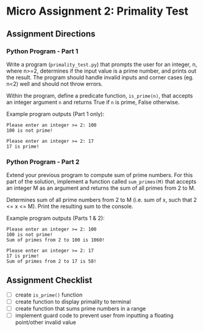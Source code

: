 # Micro Assignment 2: Primality Test

## Assignment Directions

### Python Program - Part 1 
Write a program (`primality_test.py`) that prompts the user for an integer, n, where n>=2, determines if the input value is a prime number, and prints out the result. The program should handle invalid inputs and corner cases (eg. n<2) well and should not throw errors.

Within the program, define a predicate function, `is_prime(n)`, that accepts an integer argument `n` and returns True if `n` is prime, False otherwise.


Example program outputs (Part 1 only):
```
Please enter an integer >= 2: 100
100 is not prime!

Please enter an integer >= 2: 17
17 is prime!
```

### Python Program - Part 2 
Extend your previous program to compute sum of prime numbers. For this part of the solution, implement a function called `sum_primes(M)` that accepts an integer M as an argument and returns the sum of all primes from 2 to M.

Determines sum of all prime numbers from 2 to M (i.e. sum of x, such that 2 <= x <= M). 
Print the resulting sum to the console.

Example program outputs (Parts 1 & 2):
```
Please enter an integer >= 2: 100
100 is not prime!
Sum of primes from 2 to 100 is 1060!

Please enter an integer >= 2: 17
17 is prime!
Sum of primes from 2 to 17 is 58!
```


## Assignment Checklist
- [ ] create `is_prime()` function
- [ ] create function to display primality to terminal
- [ ] create function that sums prime numbers in a range
- [ ] implement guard code to prevent user from inputting a floating point/other invalid value